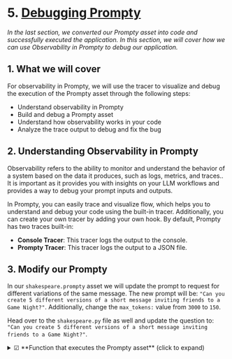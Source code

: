 # 5. [Debugging Prompty](https://www.prompty.ai/docs/getting-started/debugging-prompty) 

_In the last section, we converted our Prompty asset into code and successfully executed the application. In this section, we will cover how we can use Observability in Prompty to debug our application._


## 1. What we will cover

For observability in Prompty, we will use the tracer to visualize and debug the execution of the Prompty asset through the following steps:

- Understand observability in Prompty
- Build and debug a Prompty asset
- Understand how observability works in your code
- Analyze the trace output to debug and fix the bug


## 2. Understanding Observability in Prompty

Observability refers to the ability to monitor and understand the behavior of a system based on the data it produces, such as logs, metrics, and traces.. It is important as it provides you with insights on your LLM workflows and provides a way to debug your prompt inputs and outputs. 

In Prompty, you can easily trace and visualize flow, which helps you to understand and debug your code using the built-in tracer. Additionally, you can create your own tracer by adding your own hook. By default, Prompty has two traces built-in:

- **Console Tracer**: This tracer logs the output to the console.
- **Prompty Tracer**: This tracer logs the output to a JSON file.


## 3. Modify our Prompty
In our `shakespeare.prompty` asset we will update the prompt to request for different variations of the same message. The new prompt will be: `"Can you create 5 different versions of a short message inviting friends to a Game Night?"`. Additionally, change the `max_tokens:` value from `3000` to `150`.

Head over to the `shakespeare.py` file as well and update the question to: `"Can you create 5 different versions of a short message inviting friends to a Game Night?"`.


<details>
<summary>☑ **Function that executes the Prompty asset** (click to expand)</summary>
```markdown
---
name: Shakespearean Writing Prompty
description: A prompt that answers questions in Shakespearean style using Cohere Command-R model from GitHub Marketplace.
authors:
  - Bethany Jepchumba
model:
  api: chat
  configuration:
    type: azure_openai
    azure_endpoint: ${env:AZURE_OPENAI_ENDPOINT}
    azure_deployment: gpt-4o
  parameters:
    max_tokens: 150
sample:
  question: Can you create 5 different versions of a short message inviting friends to a Game Night?
---

system:
You are a Shakespearean writing assistant who speaks in a` Shakespearean style. You help people come up with creative ideas and content like stories, poems, and songs that use Shakespearean style of writing style, including words like "thou" and "hath”.
Here are some example of Shakespeare's style:
- Romeo, Romeo! Wherefore art thou Romeo?
- Love looks not with the eyes, but with the mind; and therefore is winged Cupid painted blind.
- Shall I compare thee to a summer's day? Thou art more lovely and more temperate.

example:
user: Please write a short text turning down an invitation to dinner.
assistant: Dearest,
  Regretfully, I must decline thy invitation.
  Prior engagements call me hence. Apologies.

user:
{{question}}
```
</details>


## 4. Adding observability to your code
To add a tracer, we have the following in our previously generated code snippet:

```python
from prompty.tracer import trace, Tracer, console_tracer, PromptyTracer

Tracer.add("console", console_tracer)
json_tracer = PromptyTracer()
Tracer.add("PromptyTracer", json_tracer.tracer)

@trace
def run(    
      question: any
) -> str:

  # execute the prompty file
  result = prompty.execute(
    "shakespeare.prompty", 
    inputs={
      "question": question
    }
  )
```

- **`Tracer.add("console", console_tracer)`**: logs tracing information to the console, useful for real-time debugging.
- **`json_tracer = PromptyTracer()`**: Creates an instance of the PromptyTracer class, which is a custom tracer.
- **`Tracer.add("PromptyTracer", json_tracer.tracer)`**: logs tracing in a `.tracy` JSON file for more detailed inspection after runs, providing you with an interactive UI.
- **`@trace`**: Decorator that traces the execution of the run function.


## 5: Analyzing and debugging the trace output

The output from the tracer is displayed in the console and in a `.tracy` file. A new `.tracy` file is created in a new `.runs` folder. 

The trace output is divided into three: _load, prepare_ and _run_. Load refers to the loading of the Prompty asset, prepare refers to the preparation of the Prompty asset, and run refers to the execution of the Prompty asset. Below is a sample of the trace output, showing the inputs, outputs, and metrics, such as execution time and token count:

> **Note:** it may take a while for the trace output to appear, and you may need to click several runs before seeing the full trace.

![Trace Output](./../assets/img/trace-output.png)


From the trace output, you can see the inputs, outputs and metrics such as time to execute the prompt and tokens. This information can be used to debug and fix any issues in your code. For example, we can see output has been truncated and the `Completion Tokens` count is less than 1000, which might not be sufficent for the prompt to generate different outputs. We can increase the `max_tokens` in our Prompty to 1000 to generate more tokens. Once done, run the code again and confirm you get 5 examples of the short message inviting friends to a Game Night.

![updated trace output](./../assets/img/trace-bug-fixed.png)

You can continue experimenting with different parameters such as `temperature` and observe how it affects the model outputs.


## 6. Using observability for Model Selection

Another way to make the most of observability is in Model Selection. You can switch between models and observe their performance such as completion tokens, latency and accuracy for different tasks. For example, you can switch between the `gpt-4o` and `gpt-35-turbo` models and observe the performance of each model. You can also leverage on GitHub Models, Azure OpenAI and other models to observe the performance of each model. Below is a comparison of the trace output for the `gpt-4o` and `gpt-35-turbo` models:

![grpt-35-turbo output](./../assets/img/gpt-35-turbo-trace.png)


From the output, you can see the difference in the completion tokens and the time taken to execute the prompt. This information can be used to select the best model for your use case.


## 7. Building a Custom Tracer in Prompty

In the guides section, we will provide a deep dive into [Observability in Prompty](/docs/guides/prompty-observability) and how you can create your own tracer.

---